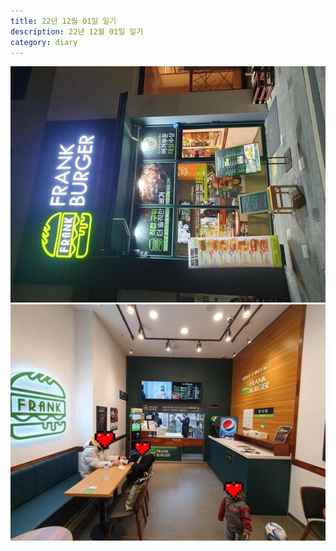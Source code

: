 ```yaml
---
title: 22년 12월 01일 일기
description: 22년 12월 01일 일기
category: diary
---
```



![](/assets/images/diary/2022/12/01/20221201_184149.jpg)![](/assets/images/diary/2022/12/01/20221201_184923.jpg)